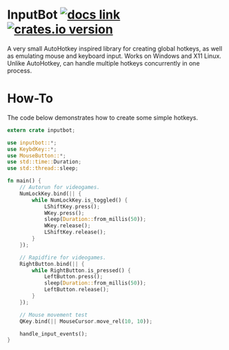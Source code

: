 # InputBot [![docs link](https://docs.rs/inputbot/badge.svg)](https://docs.rs/inputbot) [![crates.io version](https://img.shields.io/crates/v/inputbot.svg)](https://crates.io/crates/inputbot) 
A very small AutoHotkey inspired library for creating global hotkeys, as well as emulating mouse and keyboard input. Works on Windows and X11 Linux. Unlike AutoHotkey, can handle multiple hotkeys concurrently in one process.

# How-To
The code below demonstrates how to create some simple hotkeys.

```Rust
extern crate inputbot;

use inputbot::*;
use KeybdKey::*;
use MouseButton::*;
use std::time::Duration;
use std::thread::sleep;

fn main() {
    // Autorun for videogames.
    NumLockKey.bind(|| {
        while NumLockKey.is_toggled() {
            LShiftKey.press();
            WKey.press();
            sleep(Duration::from_millis(50));
            WKey.release();
            LShiftKey.release();
        }
    });

    // Rapidfire for videogames.
    RightButton.bind(|| {
        while RightButton.is_pressed() {
            LeftButton.press();
            sleep(Duration::from_millis(50));
            LeftButton.release();
        }
    });

    // Mouse movement test
    QKey.bind(|| MouseCursor.move_rel(10, 10));

    handle_input_events();
}
```
